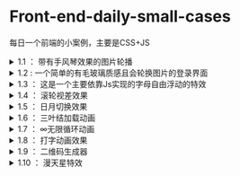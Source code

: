 # Front-end-daily-small-cases
每日一个前端的小案例，主要是CSS+JS

<details>
  <summary> 1.1 ： 带有手风琴效果的图片轮播 </summary>
  参考视频：【HTML5+CSS3+JS小实例：带标题描述的圆角图片手风琴效果】 https://www.bilibili.com/video/BV1WS4y1K7JH/?share_source=copy_web&vd_source=ba60c048e4ef44a77b68ff234c975e03</br>
图片来源：https://www.zmtc.com/bizhi/1512.html</br>
案例总结：none
</details>

<details>
  <summary> 1.2 : 一个简单的有毛玻璃质感且会轮换图片的登录界面  </summary>
  参考视频： 【[HTML+CSS+JS]高级玻璃质感登录界面】 https://www.bilibili.com/video/BV1rP411K7fv/?share_source=copy_web</br>
  图片来源： 有什么美的电脑壁纸? - 懒雯养花的回答 - 知乎 https://www.zhihu.com/question/361816826/answer/1005514285</br>
  案例总结： 初次使用了scss来写CSS样式，且在JS中使用了一个反字符串的用法。</br>
</details>

<details>
  <summary> 1.3 ： 这是一个主要依靠Js实现的字母自由浮动的特效  </summary>
  参考视频： 【【JavaScript】前端超好玩的小案例-调皮的字母】 https://www.bilibili.com/video/BV1e44y1C7wD/?share_source=copy_web&vd_source=ba60c048e4ef44a77b68ff234c975e03</br>
案例总结： 这个案例还没有理解清楚，主要是Js部分的代码有点多，然后不知道复制的哪里错了，还不能实现自动浮动。
</details>

<details>
  <summary> 1.4 ： 滚轮视差效果  </summary>
  参考视频： 【[Css+Js]这该死的高级感 滚轮视差响应】 https://www.bilibili.com/video/BV1Ag411u7RH/?share_source=copy_web&vd_source=ba60c048e4ef44a77b68ff234c975e03</br>
  案例总结： 又是一个未完全做完的案例，这两天有点忙了，但是先把代码交上去吧，后面必须回来做完。
</details>

<details>
  <summary> 1.5 ： 日月切换效果  </summary>
  参考视频： 【HTML5+CSS3+JS小实例：日月交替效果】 https://www.bilibili.com/video/BV1hT4y117Ed/?share_source=copy_web&vd_source=ba60c048e4ef44a77b68ff234c975e03</br>
  案例总结： 一个简单的切换效果，js写的简单而精确，另外学到了如何只用CSS画一个月亮形状的图案。
</details>

<details>
  <summary> 1.6 ： 三叶结加载动画  </summary>
  参考视频： 【CSS加载环形动画效果】 https://www.bilibili.com/video/BV1Rb4y187q9/?share_source=copy_web&vd_source=ba60c048e4ef44a77b68ff234c975e03</br>
  案例总结： 只使用了CSS进行实现，亮点在于如何利用border画出一条曲线，同时还使用了一个简单的动画，在这个案例中我把相关的CSS属性都了解清楚了，其中还有一个小点即<code>top: inherit;</code>的效果还没有理解清除。
</details>

<details>
  <summary> 1.7 ： ∞无限循环动画  </summary>
  参考视频： 【CSS之无限循环】 https://www.bilibili.com/video/BV12a411Y72n/?share_source=copy_web&vd_source=ba60c048e4ef44a77b68ff234c975e03</br>
  案例总结： 只使用了CSS进行实现，亮点在于如何进行光点的布局以及对几个变换方法的使用，如<code>filter：hue-rotate()</code>是色相旋转，可以实现颜色变化；<code>rotate()</code>实现旋转，画出∞的形状；<code>scale</code>实现缩放，实现光点闪烁的效果。另外，还使用了在HTML结构中使用<code><span style="--i:0"></span></code>这样的写法给CSS样式文件传递变量的用法，这是第一次见。</br>
  题外话：这两天模仿的主要是纯CSS实现的两个小案例，但是在写的时候有边查文档边看CSS各种属性的效果，所以收获反而感觉比开始的几次简单的抄写代码然后看到能够复现就没有去详细了解来的收获更大，所以接下来几天应该还是继续找一些纯CSS实现的案例来做，毕竟JS目前好像没办法在VScode中直接查找官方文档，等想办法解决了这个问题后再去尝试一些涉及JacaScript的案例吧。
</details>

<details>
  <summary> 1.8 ： 打字动画效果  </summary>
  参考视频： 【代码讲解】纯CSS实现打字动效】 https://www.bilibili.com/video/BV1cV4y1A7yy/?share_source=copy_web&vd_source=ba60c048e4ef44a77b68ff234c975e03</br>
  案例总结： 只使用了CSS进行实现，亮点在于对打字效果的动画分解，使用了两个动画共同作用来实现目标效果。
</details>

<details>
  <summary> 1.9 ： 二维码生成器  </summary>
  【参考视频】| 【二维码生成器| 带有源代码的Javascript项目】 https://www.bilibili.com/video/BV1mA411f7p9/?share_source=copy_web&vd_source=ba60c048e4ef44a77b68ff234c975e03</br>
  【案例总结】| 生成二维码主要借助了qrcode.js这个js库，当然，在写CSS时又见识了一些新属性，在js中涉及了异步函数的使用（关于异步暂时了解较少，但是在这个案例中的使用也很简单，关键字async await）。另外，感觉收获较大的是见识了另外一种编码习惯，在写HTML结构的过程中同步去写CSS样式，感觉这样写其实更直观，比加完所有控件后再去理清结构写CSS样式更好一些，之后自己写也多多尝试。另外，js代码部分感觉该作者也写的条例清晰，非常规范。也算这个案例学习的意外之喜吧。另外，还有一个小bug没有解决，在设置二维码尺寸时，改变的是图片的整体大小而非二维码的复杂程度，与视频效果不符。
</details>

<details>
  <summary> 1.10 ： 漫天星特效 </summary>
  【参考视频】|【超简单实现css满天星特效】 https://www.bilibili.com/video/BV1ke4y1G7Bp/?share_source=copy_web&vd_source=ba60c048e4ef44a77b68ff234c975e03 </br>
  【案例总结】| 案例较简单，值得注意的是使用了hsl，与rgb一样是一种颜色表示方式。</br>
  【稍加改动】| 因为原案例较简单，所以尝试了一下使用scss来重写css，但是遇到了一个问题：没办法在scss中读取到HTML空间在style中声明的变量，以及hsl函数中不能使用变量做参数，必须使用具体颜色。不知道是插件功能问题还是scss语法原因。未解决。
</details>
